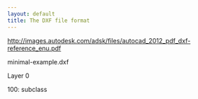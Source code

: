 ```yaml
---
layout: default
title: The DXF file format
---
```




http://images.autodesk.com/adsk/files/autocad_2012_pdf_dxf-reference_enu.pdf



minimal-example.dxf

Layer 0

100: subclass
